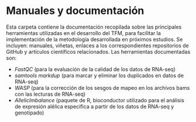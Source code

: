 # Manuales y documentación

Esta carpeta contiene la documentación recopilada sobre las principales herramientas utilizadas en el desarrollo del TFM, para facilitar la implementación de la metodología desarrollada en próximos estudios. Se incluyen: manuales, viñetas, enlaces a los correspondientes repositorios de GitHub y artículos científicos relacionados.
Las herramientas documentadas son:
- *FastQC* (para la evaluación de la calidad de los datos de RNA-seq)
- *samtools markdup* (para marcar y eliminar los duplicados en datos de RNA-seq)
- *WASP* (para la corrección de los sesgos de mapeo en los archivos bams con las lecturas de RNA-seq)
- *AllelicImbalance* (paquete de R, bioconductor utilizado para el análisis de expresión alélica específica a partir de los datos de RNA-seq y genotipado)
